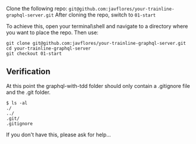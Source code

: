 Clone the following repo: `git@github.com:javflores/your-trainline-graphql-server.git`
After cloning the repo, switch to `01-start`

To achieve this, open your terminal\shell and navigate to a directory where you want to place the repo. Then use:

```
git clone git@github.com:javflores/your-trainline-graphql-server.git
cd your-trainline-graphql-server
git checkout 01-start
```

## Verification

At this point the graphql-with-tdd folder should only contain a .gitignore file and the .git folder.

```
$ ls -al
./
../
.git/
.gitignore
```

If you don't have this, please ask for help...
